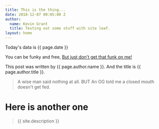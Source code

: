 ```yaml
---
title: This is the thing...
date: 2018-12-07 00:05:00 Z
author:
  name: Kevin Grant
  title: Testing out some stuff with site leaf.
layout: home
---
```


Today's data is {{ page.date }}

You can be funky and free, [But just don't get that funk on me!]()

This post was written by {{ page.author.name }}. And the title is {{ page.author.title }}. 

> A wise man said nothing at all.
BUT
> An OG told me a closed mouth doesn't get fed.

# Here is another one
> {{ site.description }}